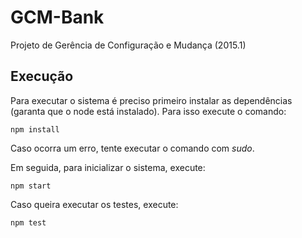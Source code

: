 # GCM-Bank
Projeto de Gerência de Configuração e Mudança (2015.1)

## Execução

Para executar o sistema é preciso primeiro instalar as dependências (garanta que o node está instalado).
Para isso execute o comando:

    npm install

Caso ocorra um erro, tente executar o comando com *sudo*.

Em seguida, para inicializar o sistema, execute:

    npm start

Caso queira executar os testes, execute:

    npm test

